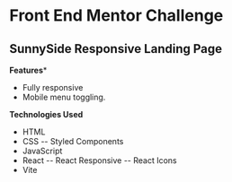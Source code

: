 # Front End Mentor Challenge 
## SunnySide Responsive Landing Page

**Features***

- Fully responsive
- Mobile menu toggling.

**Technologies Used**

- HTML
- CSS
-- Styled Components
- JavaScript
- React
-- React Responsive
-- React Icons
- Vite
